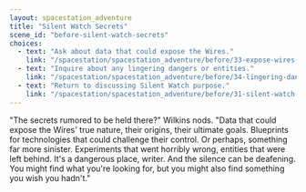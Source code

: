 ```yaml
---
layout: spacestation_adventure
title: "Silent Watch Secrets"
scene_id: "before-silent-watch-secrets"
choices:
  - text: "Ask about data that could expose the Wires."
    link: "/spacestation/spacestation_adventure/before/33-expose-wires-data"
  - text: "Inquire about any lingering dangers or entities."
    link: "/spacestation/spacestation_adventure/before/34-lingering-dangers-entities"
  - text: "Return to discussing Silent Watch purpose."
    link: "/spacestation/spacestation_adventure/before/31-silent-watch-purpose"
---
```


"The secrets rumored to be held there?" Wilkins nods. "Data that could expose the Wires' true nature, their origins, their ultimate goals. Blueprints for technologies that could challenge their control. Or perhaps, something far more sinister. Experiments that went horribly wrong, entities that were left behind. It's a dangerous place, writer. And the silence can be deafening. You might find what you're looking for, but you might also find something you wish you hadn't."

